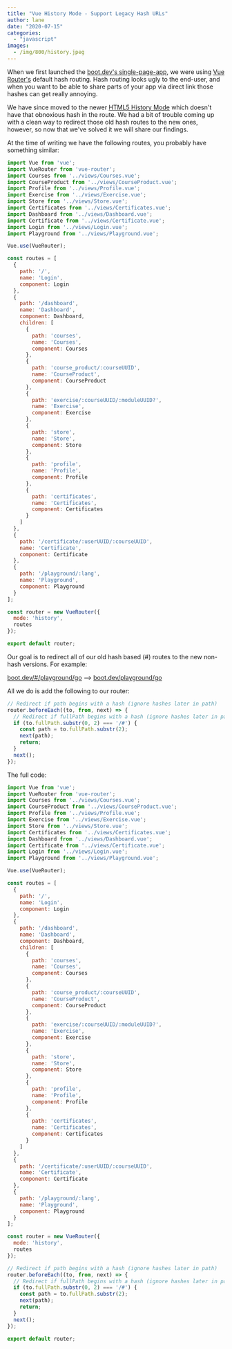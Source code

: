 ```yaml
---
title: "Vue History Mode - Support Legacy Hash URLs"
author: lane
date: "2020-07-15"
categories: 
  - "javascript"
images:
  - /img/800/history.jpeg
---
```


When we first launched the [boot.dev's single-page-app](https://www.boot.dev/), we were using [Vue Router's](https://router.vuejs.org/) default hash routing. Hash routing looks ugly to the end-user, and when you want to be able to share parts of your app via direct link those hashes can get really annoying.

We have since moved to the newer [HTML5 History Mode](https://router.vuejs.org/guide/essentials/history-mode.html) which doesn't have that obnoxious hash in the route. We had a bit of trouble coming up with a clean way to redirect those old hash routes to the new ones, however, so now that we've solved it we will share our findings.

At the time of writing we have the following routes, you probably have something similar:

```js
import Vue from 'vue';
import VueRouter from 'vue-router';
import Courses from '../views/Courses.vue';
import CourseProduct from '../views/CourseProduct.vue';
import Profile from '../views/Profile.vue';
import Exercise from '../views/Exercise.vue';
import Store from '../views/Store.vue';
import Certificates from '../views/Certificates.vue';
import Dashboard from '../views/Dashboard.vue';
import Certificate from '../views/Certificate.vue';
import Login from '../views/Login.vue';
import Playground from '../views/Playground.vue';

Vue.use(VueRouter);

const routes = [
  {
    path: '/',
    name: 'Login',
    component: Login
  },
  {
    path: '/dashboard',
    name: 'Dashboard',
    component: Dashboard,
    children: [
      {
        path: 'courses',
        name: 'Courses',
        component: Courses
      },
      {
        path: 'course_product/:courseUUID',
        name: 'CourseProduct',
        component: CourseProduct
      },
      {
        path: 'exercise/:courseUUID/:moduleUUID?',
        name: 'Exercise',
        component: Exercise
      },
      {
        path: 'store',
        name: 'Store',
        component: Store
      },
      {
        path: 'profile',
        name: 'Profile',
        component: Profile
      },
      {
        path: 'certificates',
        name: 'Certificates',
        component: Certificates
      }
    ]
  },
  {
    path: '/certificate/:userUUID/:courseUUID',
    name: 'Certificate',
    component: Certificate
  },
  {
    path: '/playground/:lang',
    name: 'Playground',
    component: Playground
  }
];

const router = new VueRouter({
  mode: 'history',
  routes
});

export default router;
```

Our goal is to redirect all of our old hash based (#) routes to the new non-hash versions. For example:

[boot.dev/#/playground/go](https://www.boot.dev/playground/go) --> [boot.dev/playground/go](https://www.boot.dev/playground/go)

All we do is add the following to our router:

```js
// Redirect if path begins with a hash (ignore hashes later in path)
router.beforeEach((to, from, next) => {
  // Redirect if fullPath begins with a hash (ignore hashes later in path)
  if (to.fullPath.substr(0, 2) === '/#') {
    const path = to.fullPath.substr(2);
    next(path);
    return;
  }
  next();
});
```

The full code:

```js
import Vue from 'vue';
import VueRouter from 'vue-router';
import Courses from '../views/Courses.vue';
import CourseProduct from '../views/CourseProduct.vue';
import Profile from '../views/Profile.vue';
import Exercise from '../views/Exercise.vue';
import Store from '../views/Store.vue';
import Certificates from '../views/Certificates.vue';
import Dashboard from '../views/Dashboard.vue';
import Certificate from '../views/Certificate.vue';
import Login from '../views/Login.vue';
import Playground from '../views/Playground.vue';

Vue.use(VueRouter);

const routes = [
  {
    path: '/',
    name: 'Login',
    component: Login
  },
  {
    path: '/dashboard',
    name: 'Dashboard',
    component: Dashboard,
    children: [
      {
        path: 'courses',
        name: 'Courses',
        component: Courses
      },
      {
        path: 'course_product/:courseUUID',
        name: 'CourseProduct',
        component: CourseProduct
      },
      {
        path: 'exercise/:courseUUID/:moduleUUID?',
        name: 'Exercise',
        component: Exercise
      },
      {
        path: 'store',
        name: 'Store',
        component: Store
      },
      {
        path: 'profile',
        name: 'Profile',
        component: Profile
      },
      {
        path: 'certificates',
        name: 'Certificates',
        component: Certificates
      }
    ]
  },
  {
    path: '/certificate/:userUUID/:courseUUID',
    name: 'Certificate',
    component: Certificate
  },
  {
    path: '/playground/:lang',
    name: 'Playground',
    component: Playground
  }
];

const router = new VueRouter({
  mode: 'history',
  routes
});

// Redirect if path begins with a hash (ignore hashes later in path)
router.beforeEach((to, from, next) => {
  // Redirect if fullPath begins with a hash (ignore hashes later in path)
  if (to.fullPath.substr(0, 2) === '/#') {
    const path = to.fullPath.substr(2);
    next(path);
    return;
  }
  next();
});

export default router;
```

